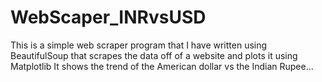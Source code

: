 # WebScaper_INRvsUSD
This is a simple web scraper program that I have written using BeautifulSoup that scrapes the data off of a website and plots it using Matplotlib
It shows the trend of the American dollar vs the Indian Rupee...
